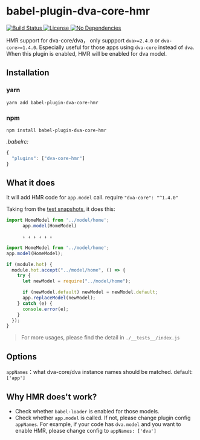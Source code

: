 # babel-plugin-dva-core-hmr

<p>
  <a href="https://www.npmjs.com/package/babel-plugin-dva-core-hmr">
    <img src="https://img.shields.io/teamcity/codebetter/bt428.svg" alt="Build Status" />
  </a>

  <a href="https://www.npmjs.com/package/babel-plugin-dva-core-hmr">
    <img src="https://img.shields.io/npm/l/express.svg" alt="License" />
  </a>

  <a href="https://www.npmjs.com/package/babel-plugin-dva-core-hmr">
    <img src="https://img.shields.io/badge/dependencies-none-brightgreen.svg" alt="No Dependencies" />
  </a>
</p>

HMR support for dva-core/dva， only suppport `dva>=2.4.0` or `dva-core>=1.4.0`. Especially useful for those apps using `dva-core` instead of `dva`. When this plugin is enabled, HMR will be enabled for dva model.

## Installation

### yarn
```
yarn add babel-plugin-dva-core-hmr
```

### npm 
```
npm install babel-plugin-dva-core-hmr
```

*.babelrc:*
```js
{
  "plugins": ["dva-core-hmr"]
}
```


## What it does

It will add HMR code for `app.model` call. require `"dva-core": "^1.4.0"`

Taking from the [test snapshots](./__tests__/__snapshots__/index.js.snap), it does this:

```js
import HomeModel from '../model/home';
      app.model(HomeModel)

      ↓ ↓ ↓ ↓ ↓ ↓

import HomeModel from '../model/home';
app.model(HomeModel);

if (module.hot) {
  module.hot.accept("../model/home", () => {
    try {
      let newModel = require("../model/home");

      if (newModel.default) newModel = newModel.default;
      app.replaceModel(newModel);
    } catch (e) {
      console.error(e);
    }
  });
}
```

> For more usages, please find the detail in `./__tests__/index.js`


## Options

`appNames`：what dva-core/dva instance names should be matched. default: `['app']`

## Why HMR does't work?

- Check whether `babel-loader` is enabled for those models.
- Check whether `app.model` is called. If not, please change plugin config `appNames`. For example, if your code has `dva.model` and you want to enable HMR, please change config to `appNames: ['dva']`

